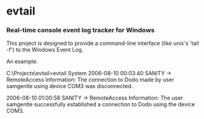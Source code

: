 # evtail

### Real-time console event log tracker for Windows

This project is designed to provide a command-line interface (like unix's 'tail -f') to the Windows Event Log.

An example:

C:\Projects\evtail>evtail System 2006-08-10 00:03:40 SANITY -> RemoteAccess Information: The connection to Dodo made by user samgentle using device COM3 was disconnected.

2006-08-10 01:00:58 SANITY -> RemoteAccess Information: The user samgentle successfully established a connection to Dodo using the device COM3.
